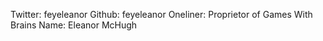 Twitter: feyeleanor
Github: feyeleanor
Oneliner: Proprietor of Games With Brains
Name: Eleanor McHugh